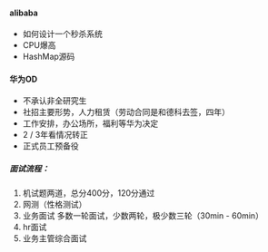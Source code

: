 #### alibaba

- 如何设计一个秒杀系统
- CPU爆高
- HashMap源码

#### 华为OD

- 不承认非全研究生
- 社招主要形势，人力租赁（劳动合同是和德科去签，四年）
- 工作安排，办公场所，福利等华为决定
- 2 / 3年看情况转正
- 正式员工预备役

##### 面试流程：

1. 机试题两道，总分400分，120分通过
2. 网测（性格测试）
3. 业务面试 多数一轮面试，少数两轮，极少数三轮（30min - 60min）
4. hr面试
5. 业务主管综合面试